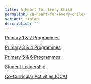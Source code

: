 ```yaml
---
title: A Heart for Every Child
permalink: /a-heart-for-every-child/
variant: tiptap
description: ""
---
```

<p><a href="https://sites.google.com/moe.edu.sg/fcps-g-site-lower-block-progs/lower-block-progs-home" rel="noopener nofollow" target="_blank">Primary 1 &amp; 2 Programmes</a>
</p>
<p><a href="https://sites.google.com/moe.edu.sg/fcps-g-site-middle-block-progs/middle-block-progs-home" rel="noopener nofollow" target="_blank">Primary 3 &amp; 4 Programmes</a>
</p>
<p><a href="https://sites.google.com/moe.edu.sg/fcps-g-site-upper-block-progs/upper-block-progs-home" rel="noopener nofollow" target="_blank">Primary 5 &amp; 6 Programmes</a>
</p>
<p><a href="https://sites.google.com/moe.edu.sg/fcps-g-site-student-leadership/student-leadership-home" rel="noopener nofollow" target="_blank">Student Leadership</a>
</p>
<p><a href="https://sites.google.com/moe.edu.sg/fcps-g-site-cca/co-curricular-activities-home" rel="noopener nofollow" target="_blank">Co-Curricular Activities (CCA)</a>
</p>